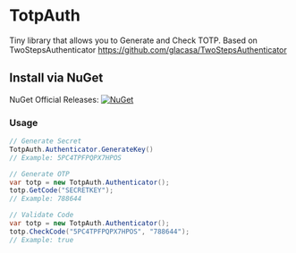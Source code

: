 # TotpAuth
Tiny library that allows you to Generate and Check TOTP. Based on TwoStepsAuthenticator https://github.com/glacasa/TwoStepsAuthenticator

## Install via NuGet
NuGet Official Releases: [![NuGet](https://img.shields.io/nuget/v/TotpAuth.svg?label=NuGet)](https://www.nuget.org/packages/TotpAuth)

### Usage
```c#
// Generate Secret
TotpAuth.Authenticator.GenerateKey() 
// Example: 5PC4TPFPQPX7HPOS

// Generate OTP
var totp = new TotpAuth.Authenticator();
totp.GetCode("SECRETKEY"); 
// Example: 788644

// Validate Code
var totp = new TotpAuth.Authenticator();
totp.CheckCode("5PC4TPFPQPX7HPOS", "788644"); 
// Example: true
 
```
